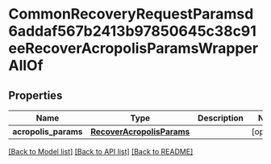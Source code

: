 # CommonRecoveryRequestParamsd6addaf567b2413b97850645c38c91eeRecoverAcropolisParamsWrapperAllOf


## Properties
Name | Type | Description | Notes
------------ | ------------- | ------------- | -------------
**acropolis_params** | [**RecoverAcropolisParams**](RecoverAcropolisParams.md) |  | [optional] 

[[Back to Model list]](../README.md#documentation-for-models) [[Back to API list]](../README.md#documentation-for-api-endpoints) [[Back to README]](../README.md)



